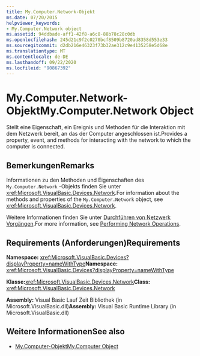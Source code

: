 ```yaml
---
title: My.Computer.Network-Objekt
ms.date: 07/20/2015
helpviewer_keywords:
- My.Computer.Network object
ms.assetid: 94ddbade-aff1-42f8-a6c8-88b78c28c0db
ms.openlocfilehash: 245d21c9f2c0270bcf8509b8720ad8358d553e33
ms.sourcegitcommit: d2db216e46323f73b32ae312c9e4135258e5d68e
ms.translationtype: MT
ms.contentlocale: de-DE
ms.lasthandoff: 09/22/2020
ms.locfileid: "90867392"
---
```

# <a name="mycomputernetwork-object"></a><span data-ttu-id="3643a-102">My.Computer.Network-Objekt</span><span class="sxs-lookup"><span data-stu-id="3643a-102">My.Computer.Network Object</span></span>

<span data-ttu-id="3643a-103">Stellt eine Eigenschaft, ein Ereignis und Methoden für die Interaktion mit dem Netzwerk bereit, an das der Computer angeschlossen ist.</span><span class="sxs-lookup"><span data-stu-id="3643a-103">Provides a property, event, and methods for interacting with the network to which the computer is connected.</span></span>  
  
## <a name="remarks"></a><span data-ttu-id="3643a-104">Bemerkungen</span><span class="sxs-lookup"><span data-stu-id="3643a-104">Remarks</span></span>  

 <span data-ttu-id="3643a-105">Informationen zu den Methoden und Eigenschaften des `My.Computer.Network` -Objekts finden Sie unter <xref:Microsoft.VisualBasic.Devices.Network>.</span><span class="sxs-lookup"><span data-stu-id="3643a-105">For information about the methods and properties of the `My.Computer.Network` object, see <xref:Microsoft.VisualBasic.Devices.Network>.</span></span>  
  
 <span data-ttu-id="3643a-106">Weitere Informationen finden Sie unter [Durchführen von Netzwerk Vorgängen](../../developing-apps/programming/computer-resources/performing-network-operations.md).</span><span class="sxs-lookup"><span data-stu-id="3643a-106">For more information, see [Performing Network Operations](../../developing-apps/programming/computer-resources/performing-network-operations.md).</span></span>  
  
## <a name="requirements"></a><span data-ttu-id="3643a-107">Requirements (Anforderungen)</span><span class="sxs-lookup"><span data-stu-id="3643a-107">Requirements</span></span>  

 <span data-ttu-id="3643a-108">**Namespace:** <xref:Microsoft.VisualBasic.Devices?displayProperty=nameWithType></span><span class="sxs-lookup"><span data-stu-id="3643a-108">**Namespace:** <xref:Microsoft.VisualBasic.Devices?displayProperty=nameWithType></span></span>  
  
 <span data-ttu-id="3643a-109">**Klasse:**<xref:Microsoft.VisualBasic.Devices.Network></span><span class="sxs-lookup"><span data-stu-id="3643a-109">**Class:** <xref:Microsoft.VisualBasic.Devices.Network></span></span>  
  
 <span data-ttu-id="3643a-110">**Assembly:** Visual Basic Lauf Zeit Bibliothek (in Microsoft.VisualBasic.dll)</span><span class="sxs-lookup"><span data-stu-id="3643a-110">**Assembly:** Visual Basic Runtime Library (in Microsoft.VisualBasic.dll)</span></span>  
  
## <a name="see-also"></a><span data-ttu-id="3643a-111">Weitere Informationen</span><span class="sxs-lookup"><span data-stu-id="3643a-111">See also</span></span>

- [<span data-ttu-id="3643a-112">My.Computer-Objekt</span><span class="sxs-lookup"><span data-stu-id="3643a-112">My.Computer Object</span></span>](my-computer-object.md)
